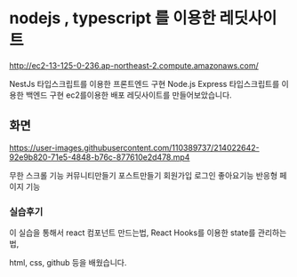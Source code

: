 
# nodejs , typescript 를 이용한 레딧사이트

http://ec2-13-125-0-236.ap-northeast-2.compute.amazonaws.com/


NestJs 타입스크립트를 이용한 프론트엔드 구현
Node.js Express 타입스크립트를 이용한 백엔드 구현
ec2를이용한 배포
레딧사이트를 만들어보았습니다.


## 화면

https://user-images.githubusercontent.com/110389737/214022642-92e9b820-71e5-4848-b76c-877610e2d478.mp4


무한 스크롤 기능
커뮤니티만들기 포스트만들기 회원가입 로그인 좋아요기능 
반응형 페이지 기능

### 실습후기

이 실습을 통해서 react 컴포넌트 만드는법, React Hooks를 이용한 state를 관리하는법,

html, css, github 등을 배웠습니다.
